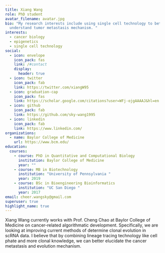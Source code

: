 ```yaml
---
title: Xiang Wang
role: PhD student
avatar_filename: avatar.jpg
bio: "My research interests include using single cell technology to better
  understand tumor metastasis mechanism. "
interests:
  - cancer biology
  - epigenetics
  - single cell technology
social:
  - icon: envelope
    icon_pack: fas
    link: /#contact
    display:
      header: true
  - icon: twitter
    icon_pack: fab
    link: https://twitter.com/xiangW95
  - icon: graduation-cap
    icon_pack: fas
    link: https://scholar.google.com/citations?user=WFj-ojgAAAAJ&hl=en
  - icon: github
    icon_pack: fab
    link: https://github.com/sky-wang1995
  - icon: linkedin
    icon_pack: fab
    link: https://www.linkedin.com/
organizations:
  - name: Baylor College of Medicine
    url: https://www.bcm.edu/
education:
  courses:
    - course: PhD in Quantitative and Computational Biology
      institution: Baylor College of Medicine
      year: ""
    - course: MB in Biotechnology
      institution: "University of Pennsylvania "
      year: 2019
    - course: BSc in Bioengineering Bioinformatics
      institution: "UC San Diego "
      year: 2017
email: cheer.wangsky@gmail.com
superuser: true
highlight_name: true
---
```

Xiang Wang currently works with Prof. Cheng Chao at Baylor College of Medicine on cancer-related algorithmatic development. Specifically, we are looking at improving current methods of determine clonal evolution in scRNA data. I believe that by combining lineage tracing technology like cell phate and more clonal knowledge, we can better elucidate the cancer metastasis and evolution mechanism.
